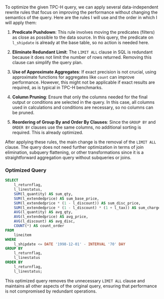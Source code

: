 To optimize the given TPC-H query, we can apply several data-independent rewrite rules that focus on improving the performance without changing the semantics of the query. Here are the rules I will use and the order in which I will apply them:

1. **Predicate Pushdown**: This rule involves moving the predicates (filters) as close as possible to the data source. In this query, the predicate on `l_shipdate` is already at the base table, so no action is needed here.

2. **Eliminate Redundant Limit**: The `LIMIT ALL` clause in SQL is redundant because it does not limit the number of rows returned. Removing this clause can simplify the query plan.

3. **Use of Approximate Aggregates**: If exact precision is not crucial, using approximate functions for aggregates like `count` can improve performance. However, this might not be applicable if exact results are required, as is typical in TPC-H benchmarks.

4. **Column Pruning**: Ensure that only the columns needed for the final output or conditions are selected in the query. In this case, all columns used in calculations and conditions are necessary, so no columns can be pruned.

5. **Reordering of Group By and Order By Clauses**: Since the `GROUP BY` and `ORDER BY` clauses use the same columns, no additional sorting is required. This is already optimized.

After applying these rules, the main change is the removal of the `LIMIT ALL` clause. The query does not need further optimization in terms of join elimination, subquery flattening, or other transformations since it is a straightforward aggregation query without subqueries or joins.

### Optimized Query
```sql
SELECT 
    l_returnflag, 
    l_linestatus, 
    SUM(l_quantity) AS sum_qty, 
    SUM(l_extendedprice) AS sum_base_price, 
    SUM(l_extendedprice * (1 - l_discount)) AS sum_disc_price, 
    SUM(l_extendedprice * (1 - l_discount) * (1 + l_tax)) AS sum_charge, 
    AVG(l_quantity) AS avg_qty, 
    AVG(l_extendedprice) AS avg_price, 
    AVG(l_discount) AS avg_disc, 
    COUNT(*) AS count_order 
FROM 
    lineitem 
WHERE 
    l_shipdate <= DATE '1998-12-01' - INTERVAL '70' DAY 
GROUP BY 
    l_returnflag, 
    l_linestatus 
ORDER BY 
    l_returnflag, 
    l_linestatus;
```

This optimized query removes the unnecessary `LIMIT ALL` clause and maintains all other aspects of the original query, ensuring that performance is not compromised by redundant operations.